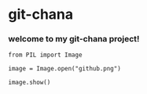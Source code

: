 # git-chana

### welcome to my git-chana project!

```
from PIL import Image
 
image = Image.open("github.png")
 
image.show()
```
